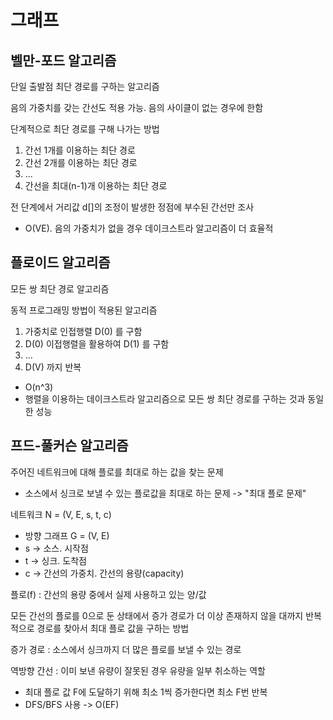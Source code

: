 # 그래프

## 벨만-포드 알고리즘

단일 출발점 최단 경로를 구하는 알고리즘

음의 가중치를 갖는 간선도 적용 가능. 음의 사이클이 없는 경우에 한함

단계적으로 최단 경로를 구해 나가는 방법

1. 간선 1개를 이용하는 최단 경로
2. 간선 2개를 이용하는 최단 경로
3. ...
4. 간선을 최대(n-1)개 이용하는 최단 경로

전 단계에서 거리값 d[]의 조정이 발생한 정점에 부수된 간선만 조사

* O(VE). 음의 가중치가 없을 경우 데이크스트라 알고리즘이 더 효율적

## 플로이드 알고리즘

모든 쌍 최단 경로 알고리즘

동적 프로그래밍 방법이 적용된 알고리즘

1. 가중치로 인접행렬 D(0) 를 구함
2. D(0) 이접행렬을 활용하여 D(1) 를 구함
3. ...
4. D(V) 까지 반복

* O(n^3)
* 행렬을 이용하는 데이크스트라 알고리즘으로 모든 쌍 최단 경로를 구하는 것과 동일한 성능

## 프드-풀커슨 알고리즘

주어진 네트워크에 대해 플로를 최대로 하는 값을 찾는 문제

* 소스에서 싱크로 보낼 수 있는 플로값을 최대로 하는 문제 -> "최대 플로 문제"

네트워크 N = (V, E, s, t, c)
* 방향 그래프 G = (V, E)
* s -> 소스. 시작점
* t -> 싱크. 도착점
* c -> 간선의 가중치. 간선의 용량(capacity) 

플로(f) : 간선의 용량 중에서 실제 사용하고 있는 양/값

모든 간선의 플로를 0으로 둔 상태에서 증가 경로가 더 이상 존재하지 않을 대까지
반복적으로 경로를 찾아서 최대 플로 값을 구하는 방법

증가 경로 : 소스에서 싱크까지 더 많은 플로를 보낼 수 있는 경로

역방향 간선 : 이미 보낸 유량이 잘못된 경우 유량을 일부 취소하는 역할

* 최대 플로 값 F에 도달하기 위해 최소 1씩 증가한다면 최소 F번 반복
* DFS/BFS 사용 -> O(EF)
